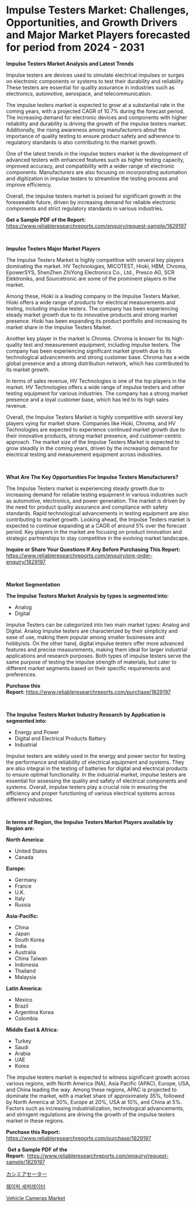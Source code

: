 <p><h1>Impulse Testers Market: Challenges, Opportunities, and Growth Drivers and Major Market Players forecasted for period from 2024 - 2031</h1></p><p><strong>Impulse Testers Market Analysis and Latest Trends</strong></p>
<p><p>Impulse testers are devices used to simulate electrical impulses or surges on electronic components or systems to test their durability and reliability. These testers are essential for quality assurance in industries such as electronics, automotive, aerospace, and telecommunication.</p><p>The impulse testers market is expected to grow at a substantial rate in the coming years, with a projected CAGR of 10.7% during the forecast period. The increasing demand for electronic devices and components with higher reliability and durability is driving the growth of the impulse testers market. Additionally, the rising awareness among manufacturers about the importance of quality testing to ensure product safety and adherence to regulatory standards is also contributing to the market growth.</p><p>One of the latest trends in the impulse testers market is the development of advanced testers with enhanced features such as higher testing capacity, improved accuracy, and compatibility with a wider range of electronic components. Manufacturers are also focusing on incorporating automation and digitization in impulse testers to streamline the testing process and improve efficiency.</p><p>Overall, the impulse testers market is poised for significant growth in the foreseeable future, driven by increasing demand for reliable electronic components and strict regulatory standards in various industries.</p></p>
<p><strong>Get a Sample PDF of the Report:&nbsp;</strong> <a href="https://www.reliableresearchreports.com/enquiry/request-sample/1829197">https://www.reliableresearchreports.com/enquiry/request-sample/1829197</a></p>
<p>&nbsp;</p>
<p><strong>Impulse Testers Major Market Players</strong></p>
<p><p>The Impulse Testers Market is highly competitive with several key players dominating the market. HV Technologies, MICOTEST, Hioki, HBM, Chroma, EpowerSYS, ShenZhen ZhiYong Electronics Co., Ltd., Presco AG, SCR Elektroniks, and Sourcetronic are some of the prominent players in the market.</p><p>Among these, Hioki is a leading company in the Impulse Testers Market. Hioki offers a wide range of products for electrical measurements and testing, including impulse testers. The company has been experiencing steady market growth due to its innovative products and strong market presence. Hioki has been expanding its product portfolio and increasing its market share in the Impulse Testers Market.</p><p>Another key player in the market is Chroma. Chroma is known for its high-quality test and measurement equipment, including impulse testers. The company has been experiencing significant market growth due to its technological advancements and strong customer base. Chroma has a wide global presence and a strong distribution network, which has contributed to its market growth.</p><p>In terms of sales revenue, HV Technologies is one of the top players in the market. HV Technologies offers a wide range of impulse testers and other testing equipment for various industries. The company has a strong market presence and a loyal customer base, which has led to its high sales revenue.</p><p>Overall, the Impulse Testers Market is highly competitive with several key players vying for market share. Companies like Hioki, Chroma, and HV Technologies are expected to experience continued market growth due to their innovative products, strong market presence, and customer-centric approach. The market size of the Impulse Testers Market is expected to grow steadily in the coming years, driven by the increasing demand for electrical testing and measurement equipment across industries.</p></p>
<p>&nbsp;</p>
<p><strong>What Are The Key Opportunities For Impulse Testers Manufacturers?</strong></p>
<p><p>The Impulse Testers market is experiencing steady growth due to increasing demand for reliable testing equipment in various industries such as automotive, electronics, and power generation. The market is driven by the need for product quality assurance and compliance with safety standards. Rapid technological advancements in testing equipment are also contributing to market growth. Looking ahead, the Impulse Testers market is expected to continue expanding at a CAGR of around 5% over the forecast period. Key players in the market are focusing on product innovation and strategic partnerships to stay competitive in the evolving market landscape.</p></p>
<p><strong>Inquire or Share Your Questions If Any Before Purchasing This Report:</strong> <a href="https://www.reliableresearchreports.com/enquiry/pre-order-enquiry/1829197">https://www.reliableresearchreports.com/enquiry/pre-order-enquiry/1829197</a></p>
<p>&nbsp;</p>
<p><strong>Market Segmentation</strong></p>
<p><strong>The Impulse Testers Market Analysis by types is segmented into:</strong></p>
<p><ul><li>Analog</li><li>Digital</li></ul></p>
<p><p>Impulse Testers can be categorized into two main market types: Analog and Digital. Analog impulse testers are characterized by their simplicity and ease of use, making them popular among smaller businesses and hobbyists. On the other hand, digital impulse testers offer more advanced features and precise measurements, making them ideal for larger industrial applications and research purposes. Both types of impulse testers serve the same purpose of testing the impulse strength of materials, but cater to different market segments based on their specific requirements and preferences.</p></p>
<p><strong>Purchase this Report:&nbsp;</strong><a href="https://www.reliableresearchreports.com/purchase/1829197">https://www.reliableresearchreports.com/purchase/1829197</a></p>
<p>&nbsp;</p>
<p><strong>The Impulse Testers Market Industry Research by Application is segmented into:</strong></p>
<p><ul><li>Energy and Power</li><li>Digital and Electrical Products Battery</li><li>Industrial</li></ul></p>
<p><p>Impulse testers are widely used in the energy and power sector for testing the performance and reliability of electrical equipment and systems. They are also integral in the testing of batteries for digital and electrical products to ensure optimal functionality. In the industrial market, impulse testers are essential for assessing the quality and safety of electrical components and systems. Overall, impulse testers play a crucial role in ensuring the efficiency and proper functioning of various electrical systems across different industries.</p></p>
<p>&nbsp;</p>
<p><strong>In terms of Region, the Impulse Testers Market Players available by Region are:</strong></p>
<p>
    <p> <strong> North America: </strong>
        <ul>
            <li>United States</li>
            <li>Canada</li>
        </ul>
        </p> 
    <p> <strong> Europe: </strong>
        <ul>
            <li>Germany</li>
            <li>France</li>
            <li>U.K.</li>
            <li>Italy</li>
            <li>Russia</li>
        </ul>
        </p> 
    <p> <strong> Asia-Pacific: </strong>
        <ul>
            <li>China</li>
            <li>Japan</li>
            <li>South Korea</li>
            <li>India</li>
            <li>Australia</li>
            <li>China Taiwan</li>
            <li>Indonesia</li>
            <li>Thailand</li>
            <li>Malaysia</li>
        </ul>
        </p> 
    <p> <strong> Latin America: </strong>
        <ul>
            <li>Mexico</li>
            <li>Brazil</li>
            <li>Argentina Korea</li>
            <li>Colombia</li>
        </ul>
        </p> 
    <p> <strong> Middle East & Africa: </strong>
        <ul>
            <li>Turkey</li>
            <li>Saudi</li>
            <li>Arabia</li>
            <li>UAE</li>
            <li>Korea</li>
        </ul>
    </p>
    </p>
<p><p>The impulse testers market is expected to witness significant growth across various regions, with North America (NA), Asia Pacific (APAC), Europe, USA, and China leading the way. Among these regions, APAC is projected to dominate the market, with a market share of approximately 35%, followed by North America at 30%, Europe at 20%, USA at 10%, and China at 5%. Factors such as increasing industrialization, technological advancements, and stringent regulations are driving the growth of the impulse testers market in these regions.</p></p>
<p><strong>Purchase this Report: </strong><a href="https://www.reliableresearchreports.com/purchase/1829197">https://www.reliableresearchreports.com/purchase/1829197</a></p>
<p>&nbsp;<strong>Get a Sample PDF of the Report:&nbsp;&nbsp;</strong><a href="https://www.reliableresearchreports.com/enquiry/request-sample/1829197">https://www.reliableresearchreports.com/enquiry/request-sample/1829197</a></p>
<p><strong></strong></p>
<p><p><a href="https://github.com/wkuactfdzwizk06/Market-Research-Report-List-1/blob/main/72599079896.md">カシミアセーター</a></p><p><a href="https://github.com/akzkkws047661437/Market-Research-Report-List-1/blob/main/10655469275.md">웨이퍼 세퍼레이터</a></p><p><a href="https://github.com/kufem1/Market-Research-Report-List-1/blob/main/vehicle-cameras-market.md">Vehicle Cameras Market</a></p></p>
